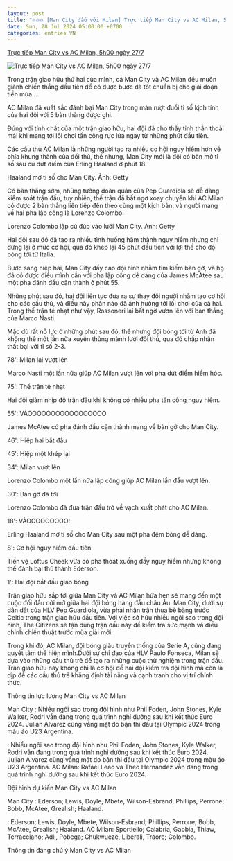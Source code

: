 ```yaml
---
layout: post
title: "🔥🔥🔥 [Man City đấu với Milan] Trực tiếp Man City vs AC Milan, 5h00 ngày 27/7"
date: Sun, 28 Jul 2024 05:00:00 +0700
categories: entries VN
---
```

[Trực tiếp Man City vs AC Milan, 5h00 ngày 27/7](https://thethao247.vn/395-truc-tiep-man-city-vs-ac-milan-27-07-2024-d336752.html)

![Trực tiếp Man City vs AC Milan, 5h00 ngày 27/7](https://cdn-img.thethao247.vn/storage/files/tranvutung/social-thumb/2024/07/28/66a58d45aa87c.jpg)

Trong trận giao hữu thứ hai của mình, cả Man City và AC Milan đều muốn giành chiến thắng đầu tiên để có được bước đà tốt chuẩn bị cho giai đoạn tiền mùa ...

AC Milan đã xuất sắc đánh bại Man City trong màn rượt đuổi tỉ số kịch tính của hai đội với 5 bàn thắng được ghi.

Đúng với tính chất của một trận giao hữu, hai đội đã cho thấy tinh thần thoải mái khi mang tới lối chơi tấn công rực lửa ngay từ những phút đầu tiên.

Các cầu thủ AC Milan là những người tạo ra nhiều cơ hội nguy hiểm hơn về phía khung thành của đối thủ, thế nhưng, Man City mới là đội có bàn mở tỉ số sau cú dứt điểm của Erling Haaland ở phút 18.

Haaland mở tỉ số cho Man City. Ảnh: Getty

Có bàn thắng sớm, những tưởng đoàn quân của Pep Guardiola sẽ dễ dàng kiểm soát trận đấu, tuy nhiên, thế trận đã bất ngờ xoay chuyển khi AC Milan có được 2 bàn thắng liên tiếp đến theo cùng một kịch bản, và người mang về hai pha lập công là Lorenzo Colombo.

Lorenzo Colombo lập cú đúp vào lưới Man City. Ảnh: Getty

Hai đội sau đó đã tạo ra nhiều tình huống hãm thành nguy hiểm nhưng chỉ dừng lại ở mức cơ hội, qua đó khép lại 45 phút đầu tiên với lợi thế cho đội bóng tới từ Italia.

Bước sang hiệp hai, Man City đẩy cao đội hình nhằm tìm kiếm bàn gỡ, và họ đã có được điều mình cần với pha lập công dễ dàng của James McAtee sau một pha đánh đầu cận thành ở phút 55.

Những phút sau đó, hai đội liên tục đưa ra sự thay đổi người nhằm tạo cơ hội cho các cầu thủ, và điều này phần nào đã ảnh hưởng tới lối chơi của cả hai. Trong thế trận tẻ nhạt như vậy, Rossoneri lại bất ngờ vươn lên với bàn thắng của Marco Nasti.

Mặc dù rất nỗ lực ở những phút sau đó, thế nhưng đội bóng tới từ Anh đã không thể một lần nữa xuyên thủng mành lưới đối thủ, qua đó chấp nhận thất bại với tỉ số 2-3.

78': Milan lại vượt lên

Marco Nasti một lần nữa giúp AC Milan vượt lên với pha dứt điểm hiểm hóc.

75': Thế trận tẻ nhạt

Hai đội giảm nhịp độ trận đấu khi không có nhiều pha tấn công nguy hiểm.

55': VÀOOOOOOOOOOOOOOOOO

James McAtee có pha đánh đầu cận thành mang về bàn gỡ cho Man City.

46': Hiệp hai bắt đầu

45': Hiệp một khép lại

34': Milan vượt lên

Lorenzo Colombo một lần nữa lập công giúp AC Milan lần đầu vượt lên.

30': Bàn gỡ đã tới

Lorenzo Colombo đã đưa trận đấu trở về vạch xuất phát cho AC Milan.

18': VÀOOOOOOOOO!

Erling Haaland mở tỉ số cho Man City sau một pha đệm bóng dễ dàng.

8': Cơ hội nguy hiểm đầu tiên

Tiền vệ Loftus Cheek vừa có pha thoát xuống đầy nguy hiểm nhưng không thể đánh bại thủ thành Ederson.

1': Hai đội bắt đầu giao bóng

Trận giao hữu sắp tới giữa Man City và AC Milan hứa hẹn sẽ mang đến một cuộc đối đầu cởi mở giữa hai đội bóng hàng đầu châu Âu. Man City, dưới sự dẫn dắt của HLV Pep Guardiola, vừa phải nhận trận thua bẽ bàng trước Celtic trong trận giao hữu đầu tiên. Với việc sở hữu nhiều ngôi sao trong đội hình, The Citizens sẽ tận dụng trận đấu này để kiểm tra sức mạnh và điều chỉnh chiến thuật trước mùa giải mới.

Trong khi đó, AC Milan, đội bóng giàu truyền thống của Serie A, cũng đang quyết tâm thể hiện mình.Dưới sự chỉ đạo của HLV Paulo Fonseca, Milan sẽ dựa vào những cầu thủ trẻ để tạo ra những cuộc thử nghiệm trong trận đấu. Trận giao hữu này không chỉ là cơ hội để hai đội kiểm tra đội hình mà còn là dịp để các cầu thủ trẻ khẳng định tài năng và cạnh tranh cho vị trí chính thức.

Thông tin lực lượng Man City vs AC Milan

Man City : Nhiều ngôi sao trong đội hình như Phil Foden, John Stones, Kyle Walker, Rodri vẫn đang trong quá trình nghỉ dưỡng sau khi kết thúc Euro 2024. Julian Alvarez cũng vắng mặt do bận thi đấu tại Olympic 2024 trong màu áo U23 Argentina.

: Nhiều ngôi sao trong đội hình như Phil Foden, John Stones, Kyle Walker, Rodri vẫn đang trong quá trình nghỉ dưỡng sau khi kết thúc Euro 2024. Julian Alvarez cũng vắng mặt do bận thi đấu tại Olympic 2024 trong màu áo U23 Argentina. AC Milan: Rafael Leao và Theo Hernandez vẫn đang trong quá trình nghỉ dưỡng sau khi kết thúc Euro 2024.

Đội hình dự kiến Man City vs AC Milan

Man City : Ederson; Lewis, Doyle, Mbete, Wilson-Esbrand; Phillips, Perrone; Bobb, McAtee, Grealish; Haaland.

: Ederson; Lewis, Doyle, Mbete, Wilson-Esbrand; Phillips, Perrone; Bobb, McAtee, Grealish; Haaland. AC Milan: Sportiello; Calabria, Gabbia, Thiaw, Terracciano; Adli, Pobega; Chukwueze, Liberali, Traore; Colombo.

Thông tin đáng chú ý Man City vs AC Milan

